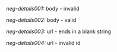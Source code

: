 *neg-details001:* body - invalid

*neg-details002:* body - valid

*neg-details003:* url - ends in a blank string

*neg-details004:* url - invalid id
